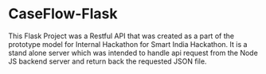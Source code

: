 # CaseFlow-Flask
 This Flask Project was a Restful API that was created as a part of the prototype model for Internal Hackathon for Smart India Hackathon. It is a stand alone server which was intended to handle api request from the Node JS backend server and return back the requested JSON file.  
